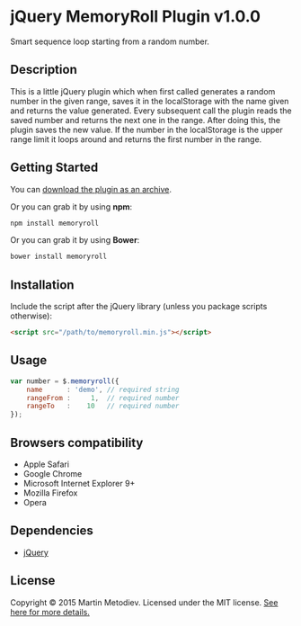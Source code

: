 # jQuery MemoryRoll Plugin v1.0.0

Smart sequence loop starting from a random number.

## Description

This is a little jQuery plugin which when first called generates a random number in the given range, saves it in the localStorage with the name given and returns the value generated. Every subsequent call the plugin reads the saved number and returns the next one in the range. After doing this, the plugin saves the new value. If the number in the localStorage is the upper range limit it loops around and returns the first number in the range.

## Getting Started

You can [download the plugin as an archive][zip].

[zip]: https://github.com/martinmethod/memoryroll/zipball/master

Or you can grab it by using **npm**:

```javascript
npm install memoryroll
```

Or you can grab it by using **Bower**:

```javascript
bower install memoryroll
```

## Installation

Include the script after the jQuery library (unless you package scripts otherwise):

```html
<script src="/path/to/memoryroll.min.js"></script>
```

## Usage

``` javascript
var number = $.memoryroll({
    name      : 'demo', // required string
    rangeFrom :     1,  // required number
    rangeTo   :    10   // required number
});
```

## Browsers compatibility

- Apple Safari
- Google Chrome
- Microsoft Internet Explorer 9+
- Mozilla Firefox
- Opera

## Dependencies

- [jQuery][jq]

[jq]: https://github.com/jquery/jquery.git

## License

Copyright © 2015 Martin Metodiev. Licensed under the MIT license. [See here for more details.][licence]

[licence]: https://raw.github.com/martinmethod/memoryroll/master/LICENSE-MIT